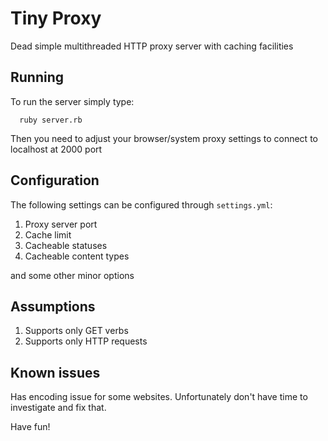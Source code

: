 Tiny Proxy
==========

Dead simple multithreaded HTTP proxy server with caching facilities

Running
-------
To run the server simply type:
```
  ruby server.rb
```
Then you need to adjust your browser/system proxy settings to connect
to localhost at 2000 port

Configuration
-------------
The following settings can be configured through `settings.yml`:

1. Proxy server port
2. Cache limit
3. Cacheable statuses
4. Cacheable content types

and some other minor options

Assumptions
-----------
1. Supports only GET verbs
2. Supports only HTTP requests

Known issues
------------

Has encoding issue for some websites. Unfortunately don't have time to
investigate and fix that.

Have fun!

